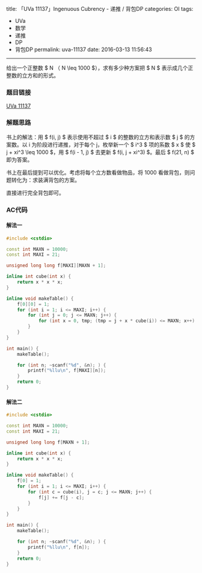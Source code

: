 title: 「UVa 11137」Ingenuous Cubrency - 递推 / 背包DP
categories: OI
tags: 
  - UVa
  - 数学
  - 递推
  - DP
  - 背包DP
permalink: uva-11137
date: 2016-03-13 11:56:43
---

给出一个正整数 $ N $（$ N \leq 1000 $），求有多少种方案把 $ N $ 表示成几个正整数的立方和的形式。

<!-- more -->

### 题目链接
[UVa 11137](https://uva.onlinejudge.org/index.php?option=com_onlinejudge&Itemid=8&page=show_problem&category=&problem=2078)

### 解题思路
书上的解法：用 $ f(i, j) $ 表示使用不超过 $ i $ 的整数的立方和表示数 $ j $ 的方案数。以 i 为阶段进行递推，对于每个 j，枚举新一个 $ i^3 $ 项的系数 $ x $ 使 $ j + xi^3 \leq 1000 $，用 $ f(i - 1, j) $ 去更新 $ f(i, j + xi^3) $。最后 $ f(21, n) $ 即为答案。

书上在最后提到可以优化。考虑将每个立方数看做物品，将 1000 看做背包，则问题转化为：求装满背包的方案。

直接进行完全背包即可。

### AC代码
#### 解法一
```c++
#include <cstdio>

const int MAXN = 10000;
const int MAXI = 21;

unsigned long long f[MAXI][MAXN + 1];

inline int cube(int x) {
	return x * x * x;
}

inline void makeTable() {
	f[0][0] = 1;
	for (int i = 1; i <= MAXI; i++) {
		for (int j = 0; j <= MAXN; j++) {
			for (int x = 0, tmp; (tmp = j + x * cube(i)) <= MAXN; x++) f[i][tmp] += f[i - 1][j];
		}
	}
}

int main() {
	makeTable();

	for (int n; ~scanf("%d", &n); ) {
		printf("%llu\n", f[MAXI][n]);
	}
	return 0;
}
```

#### 解法二
```c++
#include <cstdio>

const int MAXN = 10000;
const int MAXI = 21;

unsigned long long f[MAXN + 1];

inline int cube(int x) {
	return x * x * x;
}

inline void makeTable() {
	f[0] = 1;
	for (int i = 1; i <= MAXI; i++) {
		for (int c = cube(i), j = c; j <= MAXN; j++) {
			f[j] += f[j - c];
		}
	}
}

int main() {
	makeTable();

	for (int n; ~scanf("%d", &n); ) {
		printf("%llu\n", f[n]);
	}
	return 0;
}
```

